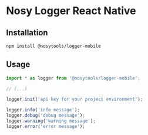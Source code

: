 # Nosy Logger React Native

## Installation

```sh
npm install @nosytools/logger-mobile
```

## Usage

```js
import * as logger from '@nosytools/logger-mobile';

// (...)

logger.init('api key for your project environment');

logger.info('info message');
logger.debug('debug message');
logger.warning('warning message');
logger.error('error message');
```
